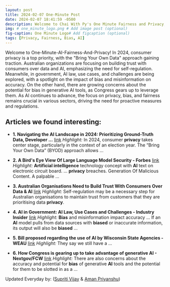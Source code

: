 ```yaml
---
layout: post
title: 2024-02-07 One-Minute Post
date: 2024-02-07 18:41:59 -0500
description: Welcome to Chai With Py's One Minute Fairness and Privacy, which aims to provide you the current happenings in the world of Fairness, Privacy, and AI.
img: # one_minute_logo.png # Add image post (optional)
fig-caption: One Minute Logo# Add figcaption (optional)
tags: [Privacy, Fairness, Bias, AI]
---
```


Welcome to One-Minute-AI-Fairness-And-Privacy! In 2024, consumer privacy is a top priority, with the "Bring Your Own Data" approach gaining traction. Australian organizations are focusing on building trust with consumers over data and AI, emphasizing the need for self-regulation. Meanwhile, in government, AI law, use cases, and challenges are being explored, with a spotlight on the impact of bias and misinformation on accuracy. On the other hand, there are growing concerns about the potential for bias in generative AI tools, as Congress gears up to leverage them. As AI continues to advance, the focus on privacy, bias, and fairness remains crucial in various sectors, driving the need for proactive measures and regulations.

## Articles we found interesting:

- **1. Navigating the <b>AI</b> Landscape in 2024: Prioritizing Ground-Truth Data, Developer ...** [link](https://insidebigdata.com/2024/02/07/navigating-the-ai-landscape-in-2024-prioritizing-ground-truth-data-developer-enablement-and-consumer-privacy/)
_Highlight:_ In 2024, consumer <b>privacy</b> takes center stage, particularly in the context of an election year. The “Bring Your Own Data” (BYOD) approach allows&nbsp;...

- **2. A Bird&#39;s Eye View Of Large Language Model Security - Forbes** [link](https://www.forbes.com/sites/forbesbusinesscouncil/2024/02/07/a-birds-eye-view-of-large-language-model-security/)
_Highlight:_ <b>Artificial intelligence</b> technology concept with <b>AI</b> text on electronic circuit board. ... <b>privacy</b> breaches. Generation Of Malicious Content. A palpable&nbsp;...

- **3. Australian Organisations Need to Build Trust With Consumers Over Data &amp; <b>AI</b>** [link](https://www.techrepublic.com/article/australian-organisations-build-trust-consumers-data-ai/)
_Highlight:_ Self-regulation may be a necessary step for Australian organisations to maintain trust from customers that they are prioritising data <b>privacy</b>.

- **4. <b>AI</b> in Government: <b>AI</b> Law, Use Cases and Challenges - Industry Insider** [link](https://insider.govtech.com/california/sponsored/ai-in-government-ai-law-use-cases-and-challenges)
_Highlight:_ <b>Bias</b> and misinformation impact accuracy ... If an <b>AI</b> model pulls from data sources with <b>biased</b> or inaccurate information, its output will also be <b>biased</b>&nbsp;...

- **5. Bill proposed regarding the use of <b>AI</b> by Wisconsin State Agencies - WEAU** [link](https://www.weau.com/2024/02/07/bill-proposed-regarding-use-ai-by-wisconsin-state-agencies/)
_Highlight:_ They say we still have a&nbsp;...

- **6. How Congress is gearing up to take advantage of generative <b>AI</b> - Nextgov/FCW** [link](https://www.nextgov.com/artificial-intelligence/2024/02/how-congress-gearing-take-advantage-generative-ai/393972/)
_Highlight:_ There are also concerns about the accuracy and potential for <b>bias</b> of generative <b>AI</b> tools and the potential for them to be slotted in as a&nbsp;...


Updated Everyday by: (<a href="https://supritivijay.github.io/">Supriti Vijay</a> & <a href="https://amanpriyanshu.github.io/">Aman Priyanshu</a>)
